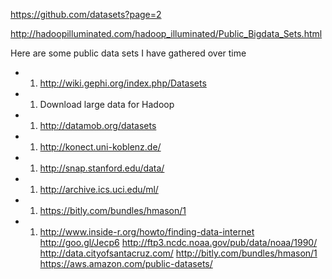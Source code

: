 https://github.com/datasets?page=2

http://hadoopilluminated.com/hadoop_illuminated/Public_Bigdata_Sets.html



Here are some public data sets I have gathered over time

* 1. http://wiki.gephi.org/index.php/Datasets
* 1. Download large data for Hadoop
* 1. http://datamob.org/datasets
* 1. http://konect.uni-koblenz.de/
* 1. http://snap.stanford.edu/data/
* 1. http://archive.ics.uci.edu/ml/
* 1. https://bitly.com/bundles/hmason/1
* 1. http://www.inside-r.org/howto/finding-data-internet
http://goo.gl/Jecp6
http://ftp3.ncdc.noaa.gov/pub/data/noaa/1990/
http://data.cityofsantacruz.com/
http://bitly.com/bundles/hmason/1
https://aws.amazon.com/public-datasets/